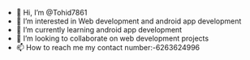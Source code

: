 - 👋 Hi, I’m @Tohid7861
- 👀 I’m interested in Web development and android app development
- 🌱 I’m currently learning android app development
- 💞️ I’m looking to collaborate on web development projects
- 📫 How to reach me my contact number:-6263624996

<!---
Tohid7861/Tohid7861 is a ✨ special ✨ repository because its `README.md` (this file) appears on your GitHub profile.
You can click the Preview link to take a look at your changes.
--->
